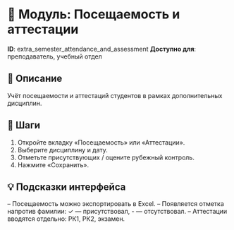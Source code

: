 # 📘 Модуль: Посещаемость и аттестации
**ID**: extra_semester_attendance_and_assessment
**Доступно для**: преподаватель, учебный отдел

## 📝 Описание
Учёт посещаемости и аттестаций студентов в рамках дополнительных дисциплин.

## 🩜 Шаги
1. Откройте вкладку «Посещаемость» или «Аттестации».
2. Выберите дисциплину и дату.
3. Отметьте присутствующих / оцените рубежный контроль.
4. Нажмите «Сохранить».

## 💡 Подсказки интерфейса
– Посещаемость можно экспортировать в Excel.
– Появляется отметка напротив фамилии: ✓ — присутствовал, - — отсутствовал.
– Аттестации вводятся отдельно: РК1, РК2, экзамен.
